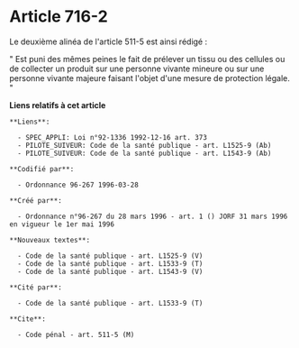 # Article 716-2

Le deuxième alinéa de l'article 511-5 est ainsi rédigé :

" Est puni des mêmes peines le fait de prélever un tissu ou des cellules ou de collecter un produit sur une personne vivante
mineure ou sur une personne vivante majeure faisant l'objet d'une mesure de protection légale. "

**Liens relatifs à cet article**

	**Liens**:

	  - SPEC_APPLI: Loi n°92-1336 1992-12-16 art. 373
	  - PILOTE_SUIVEUR: Code de la santé publique - art. L1525-9 (Ab)
	  - PILOTE_SUIVEUR: Code de la santé publique - art. L1543-9 (Ab)

	**Codifié par**:

	  - Ordonnance 96-267 1996-03-28

	**Créé par**:

	  - Ordonnance n°96-267 du 28 mars 1996 - art. 1 () JORF 31 mars 1996 en vigueur le 1er mai 1996

	**Nouveaux textes**:

	  - Code de la santé publique - art. L1525-9 (V)
	  - Code de la santé publique - art. L1533-9 (T)
	  - Code de la santé publique - art. L1543-9 (V)

	**Cité par**:

	  - Code de la santé publique - art. L1533-9 (T)

	**Cite**:

	  - Code pénal - art. 511-5 (M)
